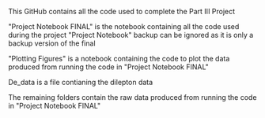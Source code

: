This GitHub contains all the code used to complete the Part III Project

"Project Notebook FINAL" is the notebook containing all the code used during the project
"Project Notebook" backup can be ignored as it is only a backup version of the final

"Plotting Figures" is a notebook containing the code to plot the data produced from running the code in "Project Notebook FINAL"

De_data is a file contianing the dilepton data

The remaining folders contain the raw data produced from running the code in "Project Notebook FINAL"
